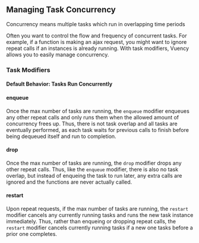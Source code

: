 <script>
import ConcurrencyTimeline from '~components/tasks/ConcurrencyTimeline.vue'

export default {
  components: {
    ConcurrencyTimeline
  }
}
</script>

## Managing Task Concurrency

Concurrency means multiple tasks which run in overlapping time periods

Often you want to control the flow and frequency of concurrent tasks. For example, if a function is making an ajax request, you might want to ignore repeat calls if an instances is already running. With task modifiers, Vuency allows you to easily manage concurrency.


### Task Modifiers


#### Default Behavior: Tasks Run Concurrently

<!-- <div>
  <ConcurrencyTimeline flow="normal"> </ConcurrencyTimeline>
</div> -->


#### enqueue

Once the max number of tasks are running, the `enqueue` modifier enqueues any other repeat calls and only runs them when the allowed amount of concurrency frees up. Thus, there is not task overlap and all tasks are eventually performed, as each task waits for previous calls to finish before being dequeued itself and run to completion.


<div>
  <ConcurrencyTimeline flow="enqueue"> </ConcurrencyTimeline>
</div>

#### drop

Once the max number of tasks are running, the `drop` modifier drops any other repeat calls. Thus, like the `enqueue` modifier, there is also no task overlap, but instead of enqueing the task to run later, any extra calls are ignored and the functions are never actually called.


<div>
  <ConcurrencyTimeline flow="drop"> </ConcurrencyTimeline>
</div>

#### restart

Upon repeat requests, if the max number of tasks are running, the `restart` modifier cancels any currently running tasks and runs the new task instance immediately. Thus, rather than enqueing or dropping repeat calls, the `restart` modifier cancels currently running tasks if a new one tasks before a prior one completes.

<div>
  <ConcurrencyTimeline flow="restart"> </ConcurrencyTimeline>
</div>

